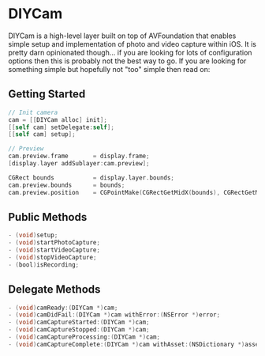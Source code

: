 # DIYCam

DIYCam is a high-level layer built on top of AVFoundation that enables simple setup and implementation of photo and video capture within iOS. It is pretty darn opinionated though... if you are looking for lots of configuration options then this is probably not the best way to go. If you are looking for something simple but hopefully not "too" simple then read on:

## Getting Started
```objective-c
// Init camera
cam = [[DIYCam alloc] init];
[[self cam] setDelegate:self];
[[self cam] setup];

// Preview
cam.preview.frame       = display.frame;
[display.layer addSublayer:cam.preview];

CGRect bounds           = display.layer.bounds;
cam.preview.bounds      = bounds;
cam.preview.position    = CGPointMake(CGRectGetMidX(bounds), CGRectGetMidY(bounds));
```

## Public Methods
```objective-c
- (void)setup;
- (void)startPhotoCapture;
- (void)startVideoCapture;
- (void)stopVideoCapture;
- (bool)isRecording;
```

## Delegate Methods
```objective-c
- (void)camReady:(DIYCam *)cam;
- (void)camDidFail:(DIYCam *)cam withError:(NSError *)error;
- (void)camCaptureStarted:(DIYCam *)cam;
- (void)camCaptureStopped:(DIYCam *)cam;
- (void)camCaptureProcessing:(DIYCam *)cam;
- (void)camCaptureComplete:(DIYCam *)cam withAsset:(NSDictionary *)asset;
```